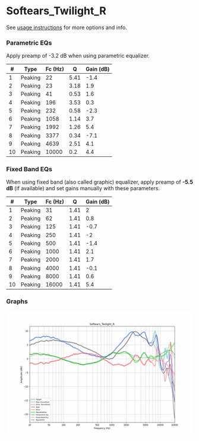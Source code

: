 # Softears_Twilight_R
See [usage instructions](https://github.com/jaakkopasanen/AutoEq#usage) for more options and info.

### Parametric EQs
Apply preamp of -3.2 dB when using parametric equalizer.

|   # | Type    |   Fc (Hz) |    Q |   Gain (dB) |
|-----|---------|-----------|------|-------------|
|   1 | Peaking |        22 | 5.41 |        -1.4 |
|   2 | Peaking |        23 | 3.18 |         1.9 |
|   3 | Peaking |        41 | 0.53 |         1.6 |
|   4 | Peaking |       196 | 3.53 |         0.3 |
|   5 | Peaking |       232 | 0.58 |        -2.3 |
|   6 | Peaking |      1058 | 1.14 |         3.7 |
|   7 | Peaking |      1992 | 1.26 |         5.4 |
|   8 | Peaking |      3377 | 0.34 |        -7.1 |
|   9 | Peaking |      4639 | 2.51 |         4.1 |
|  10 | Peaking |     10000 | 0.2  |         4.4 |

### Fixed Band EQs
When using fixed band (also called graphic) equalizer, apply preamp of **-5.5 dB** (if available) and set gains manually with these parameters.

|   # | Type    |   Fc (Hz) |    Q |   Gain (dB) |
|-----|---------|-----------|------|-------------|
|   1 | Peaking |        31 | 1.41 |         2   |
|   2 | Peaking |        62 | 1.41 |         0.8 |
|   3 | Peaking |       125 | 1.41 |        -0.7 |
|   4 | Peaking |       250 | 1.41 |        -2   |
|   5 | Peaking |       500 | 1.41 |        -1.4 |
|   6 | Peaking |      1000 | 1.41 |         2.1 |
|   7 | Peaking |      2000 | 1.41 |         1.7 |
|   8 | Peaking |      4000 | 1.41 |        -0.1 |
|   9 | Peaking |      8000 | 1.41 |         0.6 |
|  10 | Peaking |     16000 | 1.41 |         5.4 |

### Graphs
![](./Softears_Twilight_R.png)
